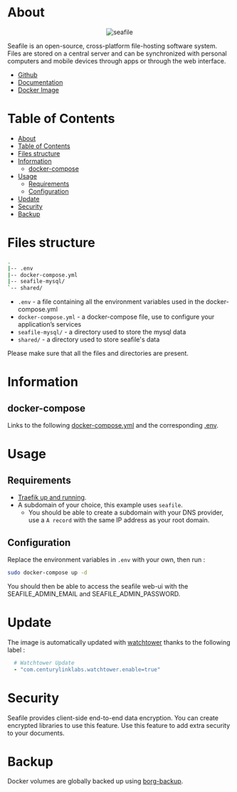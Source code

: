# About

<p align="center">
<img src="../_utilities/seafile.png" alt="seafile" title="seafile" />
</p>

Seafile is an open-source, cross-platform file-hosting software system. Files are stored on a central server and can be synchronized with personal computers and mobile devices through apps or through the web interface.

* [Github](https://github.com/haiwen/seafile)
* [Documentation](https://manual.seafile.com/docker/deploy_seafile_with_docker/)
* [Docker Image](https://hub.docker.com/r/seafileltd/seafile-mc)

# Table of Contents

<!-- TOC -->

- [About](#about)
- [Table of Contents](#table-of-contents)
- [Files structure](#files-structure)
- [Information](#information)
    - [docker-compose](#docker-compose)
- [Usage](#usage)
    - [Requirements](#requirements)
    - [Configuration](#configuration)
- [Update](#update)
- [Security](#security)
- [Backup](#backup)

<!-- /TOC -->

# Files structure 

```bash
.
|-- .env
|-- docker-compose.yml
|-- seafile-mysql/
`-- shared/
```

- `.env` - a file containing all the environment variables used in the docker-compose.yml
- `docker-compose.yml` - a docker-compose file, use to configure your application’s services
- `seafile-mysql/` - a directory used to store the mysql data
- `shared/` - a directory used to store seafile's data

Please make sure that all the files and directories are present.

# Information

## docker-compose
Links to the following [docker-compose.yml](docker-compose.yml) and the corresponding [.env](.env).

# Usage

## Requirements
- [Traefik up and running](../traefik).
- A subdomain of your choice, this example uses `seafile`.
    - You should be able to create a subdomain with your DNS provider, use a `A record` with the same IP address as your root domain.

## Configuration

Replace the environment variables in `.env` with your own, then run :

```bash
sudo docker-compose up -d
```

You should then be able to access the seafile web-ui with the SEAFILE_ADMIN_EMAIL and SEAFILE_ADMIN_PASSWORD.

# Update

The image is automatically updated with [watchtower](../watchtower) thanks to the following label :

```yaml
  # Watchtower Update
  - "com.centurylinklabs.watchtower.enable=true"
```

# Security

Seafile provides client-side end-to-end data encryption. You can create encrypted libraries to use this feature. Use this feature to add extra security to your documents.

# Backup

Docker volumes are globally backed up using [borg-backup](../borg-backup). 